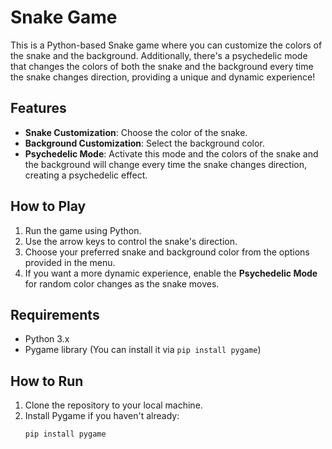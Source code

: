 # Snake Game

This is a Python-based Snake game where you can customize the colors of the snake and the background. Additionally, there's a psychedelic mode that changes the colors of both the snake and the background every time the snake changes direction, providing a unique and dynamic experience!

## Features

- **Snake Customization**: Choose the color of the snake.
- **Background Customization**: Select the background color.
- **Psychedelic Mode**: Activate this mode and the colors of the snake and the background will change every time the snake changes direction, creating a psychedelic effect.

## How to Play

1. Run the game using Python.
2. Use the arrow keys to control the snake's direction.
3. Choose your preferred snake and background color from the options provided in the menu.
4. If you want a more dynamic experience, enable the **Psychedelic Mode** for random color changes as the snake moves.

## Requirements

- Python 3.x
- Pygame library (You can install it via `pip install pygame`)

## How to Run

1. Clone the repository to your local machine.
2. Install Pygame if you haven't already:
   ```bash
   pip install pygame
